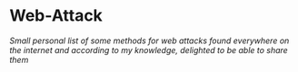 # Web-Attack

*Small personal list of some methods for web attacks found everywhere on the internet and according to my knowledge, delighted to be able to share them*
